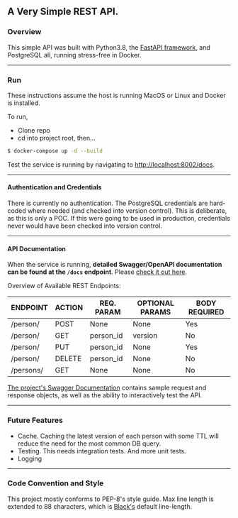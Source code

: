 ## A Very Simple REST API.

### Overview

This simple API was built with Python3.8, the 
[FastAPI framework](https://fastapi.tiangolo.com/), and PostgreSQL all,
running stress-free in Docker.  
___

### Run

These instructions assume the host is running MacOS or Linux and Docker 
is installed.

To run,
* Clone repo
* cd into project root, then...

```bash
$ docker-compose up -d --build
```

Test the service is running by navigating to 
[http://localhost:8002/docs](http://localhost:8002/docs).
___

#### Authentication and Credentials

There is currently no authentication. The PostgreSQL credentials are 
hard-coded where needed (and checked into version control). This is
deliberate, as this is only a POC. If this were going to be used in 
production, credentials never would have been checked into version
control.
___

#### API Documentation

When the service is running, __detailed Swagger/OpenAPI documentation
can be found at the `/docs` endpoint__. Please 
[check it out here](http://localhost:8002/docs).

Overview of Available REST Endpoints:

| ENDPOINT | ACTION | REQ. PARAM | OPTIONAL PARAMS | BODY REQUIRED |
|---       |---     |---         | ---             | ---           |
| /person/ | POST   | None       | None            | Yes           |
| /person/ | GET    | person_id  | version         | No            |
| /person/ | PUT    | person_id  | None            | Yes           |
| /person/ | DELETE | person_id  | None            | No            |
| /persons/| GET    | None       | None            | No            |

[The project's Swagger Documentation](http://localhost:8002/docs) 
contains sample request and response objects, as well as the ability to
interactively test the API.
___

### Future Features

* Cache. Caching the latest version of each person with some TTL will  
reduce the need for the most common DB query.
* Testing. This needs integration tests. And more unit tests.
* Logging
___

### Code Convention and Style

This project mostly conforms to PEP-8's style guide. Max line length is 
extended to 88 characters, which is 
[Black's](https://pypi.org/project/black/) default line-length.
